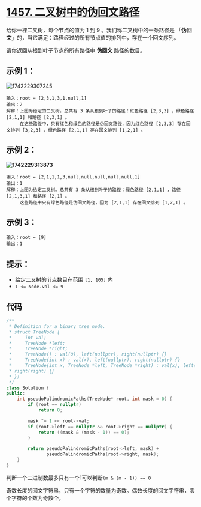 # [1457. 二叉树中的伪回文路径](https://leetcode.cn/problems/pseudo-palindromic-paths-in-a-binary-tree/)

给你一棵二叉树，每个节点的值为 1 到 9 。我们称二叉树中的一条路径是 「**伪回文**」的，当它满足：路径经过的所有节点值的排列中，存在一个回文序列。

请你返回从根到叶子节点的所有路径中 **伪回文** 路径的数目。

## **示例 1：**

![1742229307245](https://gitee.com/chen-houchao/images/raw/master/202503180035784.jpg)

```
输入：root = [2,3,1,3,1,null,1]
输出：2 
解释：上图为给定的二叉树。总共有 3 条从根到叶子的路径：红色路径 [2,3,3] ，绿色路径 [2,1,1] 和路径 [2,3,1] 。
     在这些路径中，只有红色和绿色的路径是伪回文路径，因为红色路径 [2,3,3] 存在回文排列 [3,2,3] ，绿色路径 [2,1,1] 存在回文排列 [1,2,1] 。
```

## **示例 2：**

**![1742229313873](https://gitee.com/chen-houchao/images/raw/master/202503180035648.jpg)**

```
输入：root = [2,1,1,1,3,null,null,null,null,null,1]
输出：1 
解释：上图为给定二叉树。总共有 3 条从根到叶子的路径：绿色路径 [2,1,1] ，路径 [2,1,3,1] 和路径 [2,1] 。
     这些路径中只有绿色路径是伪回文路径，因为 [2,1,1] 存在回文排列 [1,2,1] 。
```

## **示例 3：**

```
输入：root = [9]
输出：1
```

## **提示：**

- 给定二叉树的节点数目在范围 `[1, 105]` 内
- `1 <= Node.val <= 9`

## 代码

```cpp
/**
 * Definition for a binary tree node.
 * struct TreeNode {
 *     int val;
 *     TreeNode *left;
 *     TreeNode *right;
 *     TreeNode() : val(0), left(nullptr), right(nullptr) {}
 *     TreeNode(int x) : val(x), left(nullptr), right(nullptr) {}
 *     TreeNode(int x, TreeNode *left, TreeNode *right) : val(x), left(left),
 * right(right) {}
 * };
 */
class Solution {
public:
    int pseudoPalindromicPaths(TreeNode* root, int mask = 0) {
        if (root == nullptr)
            return 0;

        mask ^= 1 << root->val;
        if (root->left == nullptr && root->right == nullptr) {
            return ((mask & (mask - 1)) == 0);
        }

        return pseudoPalindromicPaths(root->left, mask) +
               pseudoPalindromicPaths(root->right, mask);
    }
}
```

判断一个二进制数最多只有一个1可以判断`(m & (m - 1)) == 0`

奇数长度的回文字符串，只有一个字符的数量为奇数。偶数长度的回文字符串，零个字符的个数为奇数个。